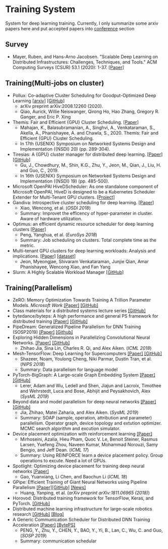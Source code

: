 # Training System

System for deep learning training. Currently, I only summarize some arxiv papers here and put accepted papers into [conference](note) section

## Survey

- Mayer, Ruben, and Hans-Arno Jacobsen. "Scalable Deep Learning on Distributed Infrastructures: Challenges, Techniques, and Tools." ACM Computing Surveys (CSUR) 53.1 (2020): 1-37. [[Paper]](https://arxiv.org/pdf/1903.11314.pdf)

## Training(Multi-jobs on cluster)

- Pollux: Co-adaptive Cluster Scheduling for Goodput-Optimized Deep Learning [[arxiv]](https://arxiv.org/pdf/2008.12260.pdf) [[GitHub]](https://github.com/petuum/adaptdl)
  - arXiv preprint arXiv:2008.12260 (2020).
  - Qiao, Aurick, Willie Neiswanger, Qirong Ho, Hao Zhang, Gregory R. Ganger, and Eric P. Xing
- Themis: Fair and Efficient {GPU} Cluster Scheduling. [[Paper]](http://wisr.cs.wisc.edu/papers/nsdi20-themis.pdf)
  - Mahajan, K., Balasubramanian, A., Singhvi, A., Venkataraman, S., Akella, A., Phanishayee, A. and Chawla, S., 2020. Themis: Fair and Efficient {GPU} Cluster Scheduling.
  - In 17th {USENIX} Symposium on Networked Systems Design and Implementation ({NSDI} 20) (pp. 289-304).
- Tiresias: A {GPU} cluster manager for distributed deep learning. [[Paper]](https://www.usenix.org/system/files/nsdi19-gu.pdf) [[GitHub]](https://github.com/SymbioticLab/Tiresias)
  - Gu, J., Chowdhury, M., Shin, K.G., Zhu, Y., Jeon, M., Qian, J., Liu, H. and Guo, C., 2019. 
  - In 16th {USENIX} Symposium on Networked Systems Design and Implementation ({NSDI} 19) (pp. 485-500).
- Microsoft OpenPAI HiveDScheduler: As one standalone component of Microsoft OpenPAI, HiveD is designed to be a Kubernetes Scheduler Extender for Multi-Tenant GPU clusters. [[Project]](https://github.com/microsoft/hivedscheduler)
- Gandiva: Introspective cluster scheduling for deep learning. [[Paper]](https://www.usenix.org/system/files/osdi18-xiao.pdf)
  - Xiao, Wencong, et al. (*OSDI 2018*)
  - Summary: Improvet the efficency of hyper-parameter in cluster. Aware of hardware utilization.
- Optimus: an efficient dynamic resource scheduler for deep learning clusters [[Paper]](https://i.cs.hku.hk/~cwu/papers/yhpeng-eurosys18.pdf)
  - Peng, Yanghua, et al. (*EuroSys 2018*)
  - Summary: Job scheduling on clusters. Total complete time as the metric.
- Multi-tenant GPU clusters for deep learning workloads: Analysis and implications. [[Paper]](https://www.microsoft.com/en-us/research/uploads/prod/2018/05/gpu_sched_tr.pdf) [[dataset]](https://github.com/msr-fiddle/philly-traces)
  - Jeon, Myeongjae, Shivaram Venkataraman, Junjie Qian, Amar Phanishayee, Wencong Xiao, and Fan Yang
- Slurm: A Highly Scalable Workload Manager [[GitHub]](https://github.com/SchedMD/slurm)


## Training(Parallelism)

- ZeRO: Memory Optimization Towards Training A Trillion Parameter Models. *Microsoft Work* [[Paper]](https://arxiv.org/pdf/1910.02054.pdf) [[GitHub]](https://github.com/microsoft/DeepSpeed)
- Class materials for a distributed systems lecture series [[GitHub]](https://github.com/aphyr/distsys-class)
- bytedance/byteps: A high performance and general PS framework for distributed training [[Paper]](https://www.usenix.org/system/files/osdi20-jiang.pdf) [[GitHub]](https://github.com/bytedance/byteps)
- PipeDream: Generalized Pipeline Parallelism for DNN Training (SOSP2019) [[Paper]](https://cs.stanford.edu/~matei/papers/2019/sosp_pipedream.pdf) [[Github]](https://github.com/msr-fiddle/pipedream)
- Exploring Hidden Dimensions in Parallelizing Convolutional Neural Networks. [[Paper]](http://proceedings.mlr.press/v80/jia18a/jia18a.pdf) [[GitHub]](https://github.com/flexflow/FlexFlow)
  - Zhihao Jia, Sina Lin, Charles R. Qi, and Alex Aiken. (*ICML 2018*)
- Mesh-TensorFlow: Deep Learning for Supercomputers [[Paper]](https://arxiv.org/pdf/1811.02084.pdf) [[GitHub]](https://github.com/tensorflow/mesh)
  - Shazeer, Noam, Youlong Cheng, Niki Parmar, Dustin Tran, et al. (*NIPS 2018*)
  - Summary: Data parallelism for language model
- PyTorch-BigGraph: A Large-scale Graph Embedding System [[Paper]](https://arxiv.org/pdf/1903.12287.pdf) [[GitHub]](https://github.com/facebookresearch/PyTorch-BigGraph)
  - Lerer, Adam and Wu, Ledell and Shen, Jiajun and Lacroix, Timothee and Wehrstedt, Luca and Bose, Abhijit and Peysakhovich, Alex (*SysML 2019*)
- Beyond data and model parallelism for deep neural networks [[Paper]](https://arxiv.org/pdf/1807.05358.pdf) [[GitHub]](https://github.com/jiazhihao/metaflow_sysml19)
  - Jia, Zhihao, Matei Zaharia, and Alex Aiken. (*SysML 2019*)
  - Summary: SOAP (sample, operation, attribution and parameter) parallelism. Operator graph, device topology and extution optimizer. MCMC search algorithm and excution simulator.
- Device placement optimization with reinforcement learning [[Paper]](https://arxiv.org/pdf/1706.04972.pdf)
  - Mirhoseini, Azalia, Hieu Pham, Quoc V. Le, Benoit Steiner, Rasmus Larsen, Yuefeng Zhou, Naveen Kumar, Mohammad Norouzi, Samy Bengio, and Jeff Dean. (*ICML 17*)
  - Summary: Using REINFORCE learn a device placement policy. Group operations to excute. Need a lot of GPUs.
- Spotlight: Optimizing device placement for training deep neural networks  [[Paper]](http://proceedings.mlr.press/v80/gao18a/gao18a.pdf)
  - Gao, Yuanxiang, Li Chen, and Baochun Li (*ICML 18*)
- GPipe: Efficient Training of Giant Neural Networks using Pipeline Parallelism [[Paper]](https://arxiv.org/pdf/1811.06965.pdf)[[GitHub]](https://github.com/tensorflow/lingvo/blob/master/lingvo/core/gpipe.py) [[News]](https://www.cnbeta.com/articles/tech/824495.htm)
  - Huang, Yanping, et al. (*arXiv preprint arXiv:1811.06965 (2018)*)
- Horovod: Distributed training framework for TensorFlow, Keras, and PyTorch. 
[[GitHub]](https://github.com/uber/horovod)
- Distributed machine learning infrastructure for large-scale robotics research [[GitHub]](https://github.com/google-research/tensor2robot) [[Blog]](https://ai.google/research/teams/brain/robotics/)
- A Generic Communication Scheduler for Distributed DNN Training Acceleration [[Paper]](https://i.cs.hku.hk/~cwu/papers/yhpeng-sosp19.pdf) [[BytePS]](https://github.com/bytedance/byteps)
  - PENG, Y., Zhu, Y., CHEN, Y., BAO, Y., Yi, B., Lan, C., Wu, C. and Guo, (*SOSP 2019*)
  - Summary: communication schedular

